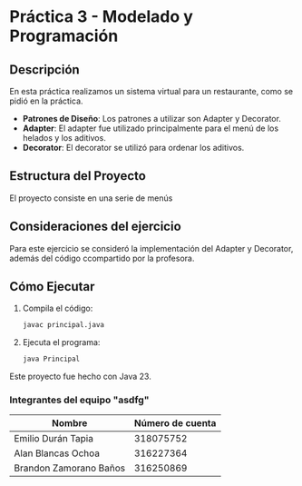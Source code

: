 # Práctica 3 - Modelado y Programación

## Descripción
En esta práctica realizamos un sistema virtual para un restaurante, como se pidió en la práctica.

- **Patrones de Diseño**: Los patrones a utilizar son Adapter y Decorator.
- **Adapter**: El adapter fue utilizado principalmente para el menú de los helados y los aditivos.
- **Decorator**: El decorator se utilizó para ordenar los aditivos.


## Estructura del Proyecto
El proyecto consiste en una serie de menús

## Consideraciones del ejercicio
Para este ejercicio se consideró la implementación del Adapter y Decorator, además del código ccompartido por la profesora.

## Cómo Ejecutar
1. Compila el código:
   ```bash
   javac principal.java
   ```
2. Ejecuta el programa:
   ```bash
   java Principal
   ```
Este proyecto fue hecho con Java 23.

### Integrantes del equipo "asdfg" 
| Nombre | Número de cuenta |
| --- | --- |
| Emilio Durán Tapia | 318075752 |
| Alan Blancas Ochoa | 316227364 |
| Brandon Zamorano Baños | 316250869|
